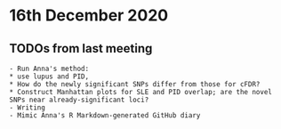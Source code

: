 # 16th December 2020

## TODOs from last meeting

    - Run Anna's method: 
    * use lupus and PID, 
    * How do the newly significant SNPs differ from those for cFDR? 
    * Construct Manhattan plots for SLE and PID overlap; are the novel SNPs near already-significant loci?
    - Writing
    - Mimic Anna's R Markdown-generated GitHub diary
    
    

